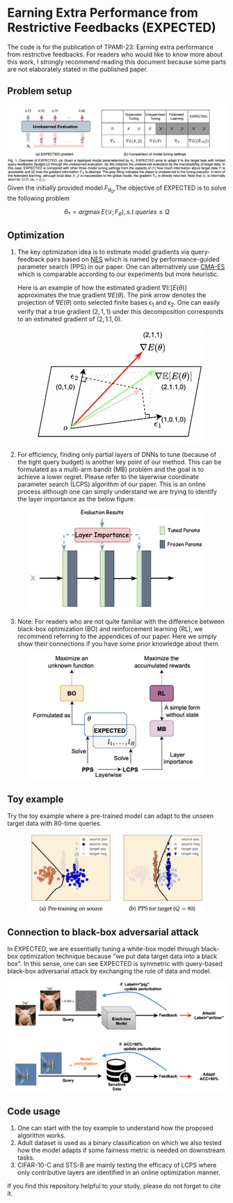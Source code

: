 # Earning Extra Performance from Restrictive Feedbacks (EXPECTED)
The code is for the publication of TPAMI-23: Earning extra performance from restrictive feedbacks. For readers who would like to know more about this work, I strongly recommend reading this document because some parts are not elaborately stated in the published paper. 

## Problem setup
![alt text](https://github.com/kylejingli/EXPECTED/blob/main/figs/EXPECTED%20Problem.png)
Given the initially provided model $F_{{\theta}_0}$,The objective of EXPECTED is to solve the following problem

$$\theta_*=arg\max E(\mathcal{D};F_{\theta}), s.t. queries \le Q$$

## Optimization
1. The key optimization idea is to estimate model gradients via query-feedback pairs based on [NES](https://www.jmlr.org/papers/volume15/wierstra14a/wierstra14a.pdf) which is named by performance-guided parameter search (PPS) in our paper. One can alternatively use [CMA-ES](https://pypi.org/project/cmaes/) which is comparable according to our experiments but more heuristic. 

    Here is an example of how the estimated gradient $\nabla\mathbb{E}[E(\theta)]$ approximates the true gradient $\nabla E(\theta)$. The pink arrow denotes the projection of $\nabla E(\theta)$ onto selected finite bases $\epsilon_1$ and $\epsilon_2$. One can easily verify that a true gradient $(2,1,1)$ under this decomposition corresponds to an estimated gradient of $(2,1.1,0)$.
<div align=center>
<img src="https://github.com/kylejingli/EXPECTED/blob/main/figs/gradient%20estimation.png" width="400">
</div>

2. For efficiency, finding only partial layers of DNNs to tune (because of the tight query budget) is another key point of our method. This can be formulated as a multi-arm bandit (MB) problem and the goal is to achieve a lower regret. Please refer to the layerwise coordinate parameter search (LCPS) algorithm of our paper. This is an online process although one can simply understand we are trying to identify the layer importance as the below figure.
<div align=center>
<img src="https://github.com/kylejingli/EXPECTED/blob/main/figs/layer%20importance.png" width="400">
</div>

3. Note: For readers who are not quite familiar with the difference between black-box optimization (BO) and reinforcement learning (RL), we recommend referring to the appendices of our paper. Here we simply show their connections if you have some prior knowledge about them.
<div align=center>
<img src="https://github.com/kylejingli/EXPECTED/blob/main/figs/BO_RL.png" width="400">
</div>
   

## Toy example
Try the toy example where a pre-trained model can adapt to the unseen target data with 80-time queries.
<div align=center>
<img src="https://github.com/kylejingli/EXPECTED/blob/main/figs/toy%20example.png" width="400">
</div>

## Connection to black-box adversarial attack
In EXPECTED, we are essentially tuning a white-box model through black-box optimization technique because "we put data target data into a black box". In this sense, one can see EXPECTED is symmetric with query-based black-box adversarial attack by exchanging the role of data and model.
<div align=center>
<img src="https://github.com/kylejingli/EXPECTED/blob/main/figs/Connection%20to%20BB%20adv%20attack.png" width="700">
</div>

## Code usage
1. One can start with the toy example to understand how the proposed algorithm works.
2. Adult dataset is used as a binary classification on which we also tested how the model adapts if some fairness metric is needed on downstream tasks.
3. CIFAR-10-C and STS-B are mainly testing the efficacy of LCPS where only contributive layers are identified in an online optimization manner.

If you find this repository helpful to your study, please do not forget to cite it.
